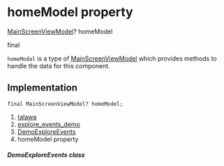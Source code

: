 
<div>

# homeModel property

</div>


[MainScreenViewModel](../../view_model_main_screen_view_model/MainScreenViewModel-class.html)?
homeModel


final




`homeModal` is a type of
[MainScreenViewModel](../../view_model_main_screen_view_model/MainScreenViewModel-class.html)
which provides methods to handle the data for this component.



## Implementation

``` language-dart
final MainScreenViewModel? homeModel;
```







1.  [talawa](../../index.html)
2.  [explore_events_demo](../../views_demo_screens_explore_events_demo/)
3.  [DemoExploreEvents](../../views_demo_screens_explore_events_demo/DemoExploreEvents-class.html)
4.  homeModel property

##### DemoExploreEvents class







